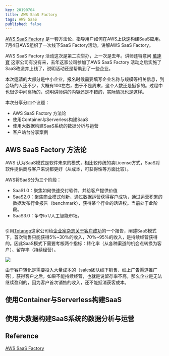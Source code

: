 ```yaml
---
key: 20190704
title: AWS SaaS Factory
tags: AWS SaaS
published: false
---
```


[AWS SaaS Factory](https://aws.amazon.com/cn/partners/saas-factory/) 是一套方法论，指导用户如何在AWS上快速构建SaaS应用。7月4日AWS组织了一次线下SaaS Factory活动，讲解AWS SaaS Factory。<!--more-->

AWS SaaS Factory 活动这次是第二次举办，上一次是去年。讲师还特意问 [萬達寶](https://www.multiable.com/TC/home.htm) 这家公司有没有来，去年这家公司参加了AWS SaaS Factory 活动之后实施了SaaS改造并上线了，说明活动还是帮助到了一些企业。

本次邀请的大部分是中小企业，报名时候需要填写企业名称与规模等相关信息，到会场的人还不少，大概有100左右，由于不是周末，这个人数还是挺多的。过程中也很少中间离场的，说明讲师讲的内容还是不错的，实际情况也是这样。

本次分享分四个议题：

- AWS SaaS Factory 方法论
- 使用Container与Serverless构建SaaS
- 使用大数据构建SaaS系统的数据分析与运营
- 客户站台分享案例

## AWS SaaS Factory 方法论

AWS 认为SaaS模式是软件未来的模式，相比较传统的卖License方式，SaaS对软件提供商与客户来说都更好（从成本，可获得性等方面比较）。

AWS将SaaS分为三个阶段：

- SaaS1.0：聚焦如何快速交付软件，并给客户提供价值
- SaaS2.0：聚焦商业模式创新，通过数据运营获得客户成功，通过运营积累的数据发布行业报告（benchmark），获得某个行业的话语权。当前处于此阶段。
- SaaS3.0：争夺IoT/人工智能市场。

![]()

引用[Totango](https://www.totango.com/)这家公司给[企业家杂志关于客户成功](https://www.forentrepreneurs.com/customer-success/)的一个报告，阐述SaaS模式下，首次销售只能获得5%~30%的收入，70%~95%的收入，是持续经营获得的。因此SaaS模式下需要考核两个指标：转化率（从各种渠道的机会点转换为客户）、留存率（持续经营）。

![](https://dskok-wpengine.netdna-ssl.com/wp-content/uploads/2013/11/image_thumb.png)

由于客户转化是需要投入大量成本的（sales团队线下销售、线上广告渠道推广等），获得客户之后，如果不能持续经营，也就是说留存率不高，那么企业是无法继续盈利的，因为客户首次销售的收入，还不能抵消获客成本。

## 使用Container与Serverless构建SaaS

## 使用大数据构建SaaS系统的数据分析与运营

## Reference

[AWS SaaS Factory](https://aws.amazon.com/cn/partners/saas-factory/)